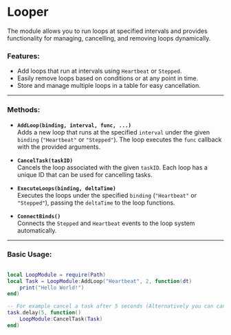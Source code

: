 # Looper

The module allows you to run loops at specified intervals and provides functionality for managing, cancelling, and removing loops dynamically.

### Features:
- Add loops that run at intervals using `Heartbeat` or `Stepped`.
- Easily remove loops based on conditions or at any point in time.
- Store and manage multiple loops in a table for easy cancellation.

---

### **Methods**:

- **`AddLoop(binding, interval, func, ...)`**  
  Adds a new loop that runs at the specified `interval` under the given `binding` (`"Heartbeat"` or `"Stepped"`). The loop executes the `func` callback with the provided arguments.

- **`CancelTask(taskID)`**  
  Cancels the loop associated with the given `taskID`. Each loop has a unique ID that can be used for cancelling tasks.

- **`ExecuteLoops(binding, deltaTime)`**  
  Executes the loops under the specified `binding` (`"Heartbeat"` or `"Stepped"`), passing the `deltaTime` to the loop functions.

- **`ConnectBinds()`**  
  Connects the `Stepped` and `Heartbeat` events to the loop system automatically.

---

### **Basic Usage**:

```lua

local LoopModule = require(Path)
local Task = LoopModule:AddLoop("Heartbeat", 2, function(dt)
    print("Hello World!")
end)

-- For example cancel a task after 5 seconds (Alternatively you can cancel it by returning "Cancel" in the Loop itself.)
task.delay(5, function()
    LoopModule:CancelTask(Task)
end)
